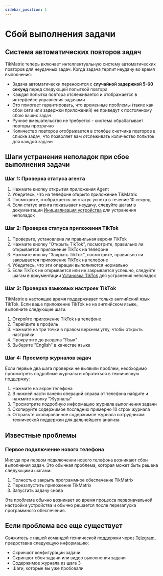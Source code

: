 ```yaml
---
sidebar_position: 1
---
```


# Сбой выполнения задачи

## Система автоматических повторов задач

TikMatrix теперь включает интеллектуальную систему автоматических повторов для неудачных задач. Когда задача терпит неудачу во время выполнения:

- Задача автоматически переносится с **случайной задержкой 5-60 секунд** перед следующей попыткой повтора
- Каждая попытка повтора отслеживается и отображается в интерфейсе управления задачами  
- Это помогает гарантировать, что временные проблемы (такие как сбои сети или задержки приложений) не приведут к постоянному сбою ваших задач
- Ручное вмешательство не требуется - система обрабатывает повторы прозрачно
- Количество повторов отображается в столбце счетчика повторов в списке задач, что позволяет вам отслеживать количество попыток для каждой задачи

## Шаги устранения неполадок при сбое выполнения задачи

### Шаг 1: Проверка статуса агента

1. Нажмите кнопку открытия приложения Agent
2. Убедитесь, что на телефоне открыто приложение TikMatrix
3. Посмотрите, отображается ли статус успеха в течение 10 секунд
4. Если статус агента показывает неудачу, следуйте шагам в документации [Инициализация устройства](../tutorial-basics/2.init-device.md) для устранения неполадок

### Шаг 2: Проверка статуса приложения TikTok

1. Проверьте, установлена ли правильная версия TikTok
2. Нажмите кнопку "Открыть TikTok", посмотрите, правильно ли открывается приложение TikTok на телефоне
3. Нажмите кнопку "Закрыть TikTok", посмотрите, правильно ли закрывается приложение TikTok на телефоне
4. Убедитесь, что эти операции выполняются нормально
5. Если TikTok не открывается или не закрывается успешно, следуйте шагам в документации [Установка TikTok](../tutorial-basics/3.install-tiktok.md) для устранения неполадок

### Шаг 3: Проверка языковых настроек TikTok

TikMatrix в настоящее время поддерживает только английский язык TikTok. Если ваше приложение TikTok не на английском языке, выполните следующие шаги:

1. Откройте приложение TikTok на телефоне
2. Перейдите в профиль
3. Нажмите на три точки в правом верхнем углу, чтобы открыть настройки
4. Прокрутите до раздела "Язык"
5. Выберите "English" в качестве языка

### Шаг 4: Просмотр журналов задач

Если первые два шага проверки не выявили проблем, необходимо просмотреть подробные журналы и обратиться в техническую поддержку:

1. Нажмите на экран телефона
2. В нижней части панели операций справа от телефона найдите и нажмите кнопку "Журналы"
3. Просмотрите подробную информацию журнала выполнения задачи
4. Скопируйте содержимое последних примерно 10 строк журнала
5. Отправьте скопированное содержимое журнала сотрудникам технической поддержки для дальнейшего анализа

## Известные проблемы

### Первое подключение нового телефона

Иногда при первом подключении нового телефона возникают сбои выполнения задач. Это обычная проблема, которая может быть решена следующими шагами:

1. Полностью закрыть программное обеспечение TikMatrix
2. Перезапустить приложение TikMatrix
3. Запустить задачу снова

Эта проблема обычно возникает во время процесса первоначальной настройки устройства и обычно решается после перезапуска программного обеспечения.

## Если проблема все еще существует

Свяжитесь с нашей командой технической поддержки через [Telegram](https://t.me/tikmatrix_support), предоставив следующую информацию:

- Скриншот конфигурации задачи
- Скриншот сбоя задачи или видео выполнения задачи
- Содержимое журнала из шага 3
- Шаги, которые вы уже пробовали
